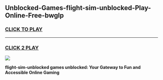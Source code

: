 
## Unblocked-Games-flight-sim-unblocked-Play-Online-Free-bwglp
<h3>
<a href="https://premium76.site?title=flight-sim-unblocked&ref=26A">CLICK TO PLAY</a></h3>
<hr>

<h3>
<a href="https://premium76.site?title=flight-sim-unblocked&ref=26A">CLICK 2 PLAY</a>
  
</h3>

<a href="https://premium76.site?title=flight-sim-unblocked&ref=26A"><img src="https://clearcache.store/games.png"></a>


**flight-sim-unblocked games unblocked: Your Gateway to Fun and Accessible Online Gaming**

